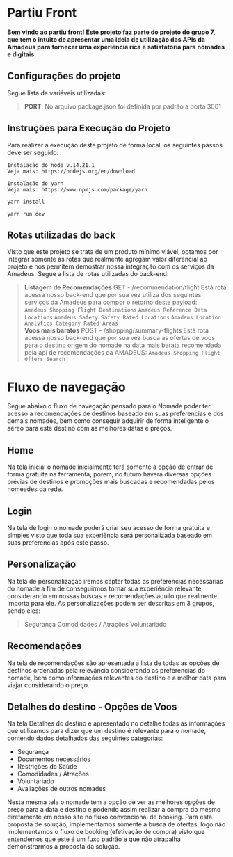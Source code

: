 # Partiu Front

**Bem vindo ao partiu front! Este projeto faz parte do projeto do grupo 7, que tem o intuito de apresentar uma ideia de utilização das APIs da Amadeus para fornecer uma experiência rica e satisfatória para nômades e digitais.**


## Configurações do projeto

Segue lista de variáveis utilizadas:
 > **PORT**: No arquivo package.json foi definida por padrão a porta 3001


## Instruções para Execução do Projeto

Para realizar a execução deste projeto de forma local, os seguintes passos deve ser seguido:

```
Instalação do node v.14.21.1 
Veja mais: https://nodejs.org/en/download
```
```
Instalação do yarn
Veja mais: https://www.npmjs.com/package/yarn
```
```
yarn install
```
```
yarn run dev
```

## Rotas utilizadas do back

Visto que este projeto se trata de um produto mínimo viável, optamos por integrar somente as rotas que realmente agregam valor diferencial ao projeto e nos permitem demostrar nossa integração com os serviços da Amadeus. Segue a lista de rotas utilizadas do back-end:

> **Listagem de Recomendações** GET - /recommendation/flight
> Está rota acessa nosso back-end que por sua vez utiliza dos seguintes serviços da Amadeus para compor o retorno deste payload:
> <br>
> ``` Amadeus Shopping Flight Destinations ```
> ``` Amadeus Reference Data Locations ```
> ``` Amadeus Safety Safety Rated Locations ```
> ``` Amadeus Location Analytics Category Rated Areas ```
> <br>
> **Voos mais baratos** POST - /shopping/summary-flights
> Está rota acessa nosso back-end que por sua vez busca as ofertas de voos para o destino origem do nomade na data mais barata recomendada pela api de recomendações da AMADEUS:
> ``` Amadeus Shopping Flight Offers Search ```

# Fluxo de navegação

Segue abaixo o fluxo de navegação pensado para o Nomade poder ter acesso a recomendações de destinos baseado em suas preferencias e dos demais nomades, bem como conseguir adquirir de forma inteligente o aéreo para este destino com as melhores datas e preços. 

## Home

Na tela inicial o nomade inicialmente terá somente a opção de entrar de forma gratuita na ferramenta, porem, no futuro haverá diversas opções prévias de destinos e promoções mais buscadas e recomendadas pelos nomeades da rede.

## Login
Na tela de login o nomade poderá criar seu acesso de forma gratuita e simples visto que toda sua experiência será personalizada baseado em suas preferencias após este passo.

## Personalização
Na tela de personalização iremos captar todas as preferencias necessárias do nomade a fim de conseguirmos tornar sua experiência relevante, considerando em nossas buscas e recomendações aquilo que realmente importa para ele. As personalizações podem ser descritas em 3 grupos, sendo eles:
> Segurança
> Comodidades / Atrações
> Voluntariado

## Recomendações
Na tela de recomendações são apresentada a lista de todas as opções de destinos ordenadas pela relevância considerando as preferencias do nomade, bem como informações relevantes do destino e a melhor data para viajar considerando o preço.

## Detalhes do destino - Opções de Voos 
Na tela Detalhes do destino é apresentado no detalhe todas as informações que utilizamos para dizer que um destino é relevante para o nomade, contendo dados detalhados das seguintes categorias:
-  Segurança
-  Documentos necessários
-  Restrições de Saúde
-  Comodidades / Atrações
-  Voluntariado
-  Avaliações de outros nomades

Nesta mesma tela o nomade tem a opção de ver as melhores opções de preço para a data e destino e podendo assim realizar a compra do mesmo diretamente em nosso site no fluxo convencional de booking. Para esta proposta de solução, implementamos somente a busca de ofertas, logo não implementamos o fluxo de booking (efetivação de compra) visto que entendemos que este é um fuxo padrão e que não atrapalha demonstrarmos a proposta da solução.
